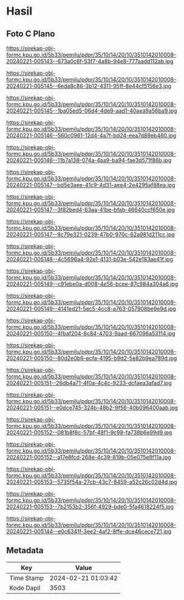 # Hasil

## Foto C Plano

https://sirekap-obj-formc.kpu.go.id/5b33/pemilu/pdpr/35/10/14/20/10/3510142010008-20240221-005143--673a0c6f-53f7-4a8b-94e8-777aadd112ab.jpg

https://sirekap-obj-formc.kpu.go.id/5b33/pemilu/pdpr/35/10/14/20/10/3510142010008-20240221-005145--6eda8c86-3b12-4311-95ff-8e44cf5156e3.jpg

https://sirekap-obj-formc.kpu.go.id/5b33/pemilu/pdpr/35/10/14/20/10/3510142010008-20240221-005145--1ba05ed5-06d4-4de9-aad1-40aea9a56ba9.jpg

https://sirekap-obj-formc.kpu.go.id/5b33/pemilu/pdpr/35/10/14/20/10/3510142010008-20240221-005146--560c0961-12d4-4a7f-bd24-eea7d89eb460.jpg

https://sirekap-obj-formc.kpu.go.id/5b33/pemilu/pdpr/35/10/14/20/10/3510142010008-20240221-005146--11b7a138-074a-4aa9-ba94-fae3d571f86b.jpg

https://sirekap-obj-formc.kpu.go.id/5b33/pemilu/pdpr/35/10/14/20/10/3510142010008-20240221-005147--bd5e3aee-41c9-4d31-aee4-2e4295af88ea.jpg

https://sirekap-obj-formc.kpu.go.id/5b33/pemilu/pdpr/35/10/14/20/10/3510142010008-20240221-005147--3f82bed4-63aa-41be-bfab-46640ccf650e.jpg

https://sirekap-obj-formc.kpu.go.id/5b33/pemilu/pdpr/35/10/14/20/10/3510142010008-20240221-005147--9c79e321-0239-47b0-970c-62a981d211cc.jpg

https://sirekap-obj-formc.kpu.go.id/5b33/pemilu/pdpr/35/10/14/20/10/3510142010008-20240221-005148--4c5696a4-92e1-4131-b03e-542e183ae41f.jpg

https://sirekap-obj-formc.kpu.go.id/5b33/pemilu/pdpr/35/10/14/20/10/3510142010008-20240221-005149--c91ebe0a-d008-4e56-bcee-87c984a304a6.jpg

https://sirekap-obj-formc.kpu.go.id/5b33/pemilu/pdpr/35/10/14/20/10/3510142010008-20240221-005149--4141ed21-5ec5-4cc8-a763-057908be9e9d.jpg

https://sirekap-obj-formc.kpu.go.id/5b33/pemilu/pdpr/35/10/14/20/10/3510142010008-20240221-005150--4fbaf204-8c84-4703-9aad-667096a53114.jpg

https://sirekap-obj-formc.kpu.go.id/5b33/pemilu/pdpr/35/10/14/20/10/3510142010008-20240221-005150--80d2e0b6-ecfa-4195-b9d2-5e82b9ea789d.jpg

https://sirekap-obj-formc.kpu.go.id/5b33/pemilu/pdpr/35/10/14/20/10/3510142010008-20240221-005151--26db4a71-4f0a-4c4c-9233-dcfaea3afad7.jpg

https://sirekap-obj-formc.kpu.go.id/5b33/pemilu/pdpr/35/10/14/20/10/3510142010008-20240221-005151--e0dce745-324b-48b2-9f56-40b096400aab.jpg

https://sirekap-obj-formc.kpu.go.id/5b33/pemilu/pdpr/35/10/14/20/10/3510142010008-20240221-005152--081b8f8c-57bf-48f1-9c98-fa738b6e99d9.jpg

https://sirekap-obj-formc.kpu.go.id/5b33/pemilu/pdpr/35/10/14/20/10/3510142010008-20240221-005152--a17e8fcd-268e-4c39-819b-05e075e8f11a.jpg

https://sirekap-obj-formc.kpu.go.id/5b33/pemilu/pdpr/35/10/14/20/10/3510142010008-20240221-005153--5735f54a-27cb-43c7-8459-a52c26c02d4d.jpg

https://sirekap-obj-formc.kpu.go.id/5b33/pemilu/pdpr/35/10/14/20/10/3510142010008-20240221-005153--7b2153b2-356f-4929-bde0-5fa4618224f5.jpg

https://sirekap-obj-formc.kpu.go.id/5b33/pemilu/pdpr/35/10/14/20/10/3510142010008-20240221-005144--e0c6341f-3ee2-4af2-8ffe-dce46cece721.jpg


## Metadata

| Key        | Value               |
| ---------- | ------------------- |
| Time Stamp | 2024-02-21 01:03:42 |
| Kode Dapil | 3503                |



